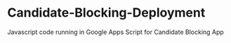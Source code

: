 # Candidate-Blocking-Deployment
Javascript code running in Google Apps Script for Candidate Blocking App

